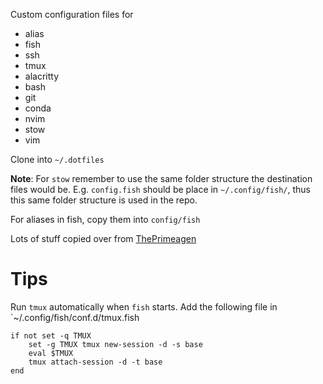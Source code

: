 Custom configuration files for
- alias
- fish
- ssh
- tmux
- alacritty
- bash
- git
- conda
- nvim
- stow
- vim

Clone into `~/.dotfiles`

**Note**: For `stow` remember to use the same folder structure the destination files would be.
E.g. `config.fish` should be place in `~/.config/fish/`, thus this same folder structure is used in the repo.

For aliases in fish, copy them into `config/fish`

Lots of stuff copied over from [ThePrimeagen](https://github.com/awesome-streamers/awesome-streamerrc/tree/master/ThePrimeagen)

# Tips

Run `tmux` automatically when `fish` starts.
Add the following file in `~/.config/fish/conf.d/tmux.fish

```
if not set -q TMUX
    set -g TMUX tmux new-session -d -s base
    eval $TMUX
    tmux attach-session -d -t base
end
```
